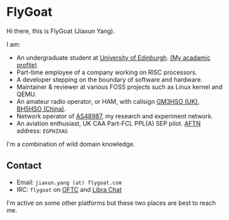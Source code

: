 # FlyGoat

Hi there, this is FlyGoat (Jiaxun Yang).

I am:
- An undergraduate student at [University of Edinburgh](https://www.ed.ac.uk). [(My acadamic profile)](https://www.ed.ac.uk/profile/jyang)
- Part-time employee of a company working on RISC processors.
- A developer stepping on the boundary of software and hardware.
- Maintainer & reviewer at various FOSS projects such as Linux kernel and QEMU.
- An amateur radio operator, or HAM, with callsign [GM3HSO (UK)](https://www.qrz.com/db/GM3HSO), [BH5HSO (China)](https://www.qrz.com/db/BH5HSO).
- Network operator of [AS48987](https://as48987.flygoat.com/), my research and experiment network.
- An aviation enthusiast, UK CAA Part-FCL PPL(A) SEP pilot. [AFTN](https://en.wikipedia.org/wiki/Aeronautical_Fixed_Telecommunication_Network) address: `EGPHZXAG`

I'm a combination of wild domain knowledge.

## Contact
- Email: `jiaxun.yang (at) flygoat.com`
- IRC: `flygoat` on [OFTC](https://www.oftc.net/) and [Libra Chat](https://libera.chat/)

I'm active on some other platforms but these two places are best to reach me.
